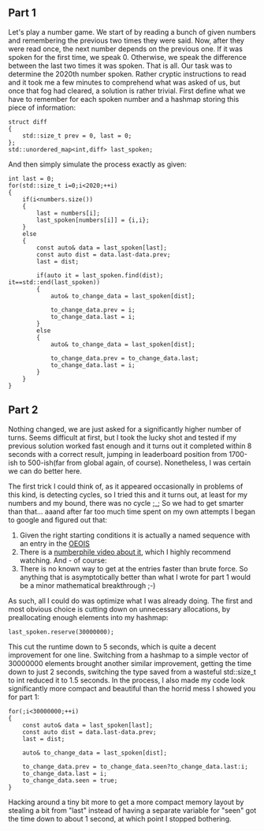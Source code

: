 ## Part 1

Let's play a number game. We start of by reading a bunch of given numbers and remembering the previous two times they were said. Now, after they were read once, the next number depends on the previous one. If it was spoken for the first time, we speak 0. Otherwise, we speak the difference between the last two times it was spoken. That is all. Our task was to determine the 2020th number spoken. Rather cryptic instructions to read and it took me a few minutes to comprehend what was asked of us, but once that fog had cleared, a solution is rather trivial. First define what we have to remember for each spoken number and a hashmap storing this piece of information:

	struct diff
	{
		std::size_t prev = 0, last = 0;
	};
	std::unordered_map<int,diff> last_spoken;

And then simply simulate the process exactly as given: 

	int last = 0;
	for(std::size_t i=0;i<2020;++i)
	{
		if(i<numbers.size())
		{
			last = numbers[i];
			last_spoken[numbers[i]] = {i,i};
		}
		else
		{
			const auto& data = last_spoken[last];
			const auto dist = data.last-data.prev;
			last = dist;
			
			if(auto it = last_spoken.find(dist); it==std::end(last_spoken))
			{
				auto& to_change_data = last_spoken[dist];
				
				to_change_data.prev = i;
				to_change_data.last = i;
			}
			else
			{
				auto& to_change_data = last_spoken[dist];
				
				to_change_data.prev = to_change_data.last;
				to_change_data.last = i;
			}
		}
	}

## Part 2

Nothing changed, we are just asked for a significantly higher number of turns. Seems difficult at first, but I took the lucky shot and tested if my previous solution worked fast enough and it turns out it completed within 8 seconds with a correct result, jumping in leaderboard position from 1700-ish to 500-ish(far from global again, of course). Nonetheless, I was certain we can do better here.
 
The first trick I could think of, as it appeared occasionally in problems of this kind, is detecting cycles, so I tried this and it turns out, at least for my numbers and my bound, there was no cycle ;_; So we had to get smarter than that... aaand after far too much time spent on my own attempts I began to google and figured out that:

1. Given the right starting conditions it is actually a named sequence with an entry in the [OEOIS](https://oeis.org/A181391)
2. There is a [numberphile video about it](https://www.youtube.com/watch?v=etMJxB-igrc), which I highly recommend watching. And - of course:
3. There is no known way to get at the entries faster than brute force. So anything that is asymptotically better than what I wrote for part 1 would be a minor mathematical breakthrough ;-)

As such, all I could do was optimize what I was already doing. The first and most obvious choice is cutting down on unnecessary allocations, by preallocating enough elements into my hashmap:

	last_spoken.reserve(30000000);

This cut the runtime down to 5 seconds, which is quite a decent improvement for one line. Switching from a hashmap to a simple vector of 30000000 elements brought another similar improvement, getting the time down to just 2 seconds, switching the type saved from a wasteful std::size_t to int reduced it to 1.5 seconds. In the process, I also made my code look significantly more compact and beautiful than the horrid mess I showed you for part 1:

	for(;i<30000000;++i)
	{
		const auto& data = last_spoken[last];
		const auto dist = data.last-data.prev;
		last = dist;
		
		auto& to_change_data = last_spoken[dist];
			
		to_change_data.prev = to_change_data.seen?to_change_data.last:i;
		to_change_data.last = i;
		to_change_data.seen = true;
	}

Hacking around a tiny bit more to get a more compact memory layout by stealing a bit from "last" instead of having a separate variable for "seen" got the time down to about 1 second, at which point I stopped bothering.